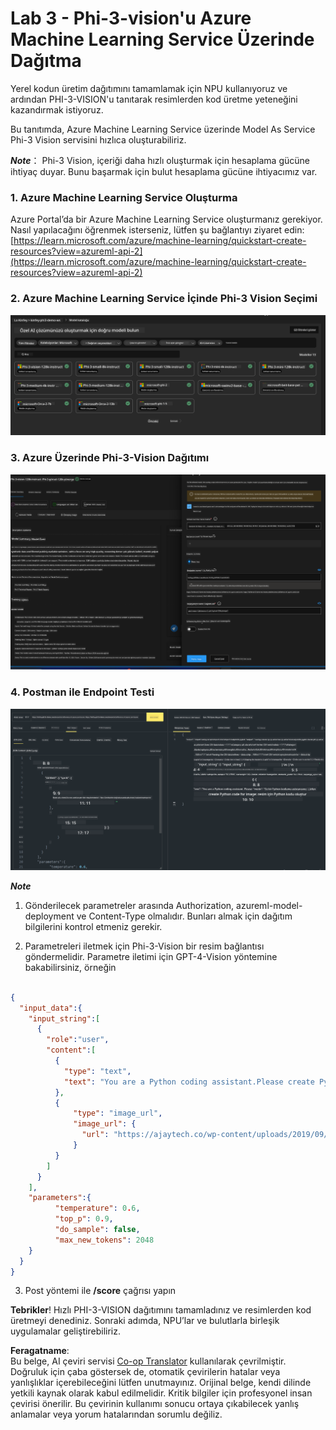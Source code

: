 <!--
CO_OP_TRANSLATOR_METADATA:
{
  "original_hash": "20cb4e6ac1686248e8be913ccf6c2bc2",
  "translation_date": "2025-07-17T04:06:24+00:00",
  "source_file": "md/02.Application/02.Code/Phi3/VSCodeExt/HOL/AIPC/03.DeployPhi3VisionOnAzure.md",
  "language_code": "tr"
}
-->
# **Lab 3 - Phi-3-vision'u Azure Machine Learning Service Üzerinde Dağıtma**

Yerel kodun üretim dağıtımını tamamlamak için NPU kullanıyoruz ve ardından PHI-3-VISION'u tanıtarak resimlerden kod üretme yeteneğini kazandırmak istiyoruz.

Bu tanıtımda, Azure Machine Learning Service üzerinde Model As Service Phi-3 Vision servisini hızlıca oluşturabiliriz.

***Note***： Phi-3 Vision, içeriği daha hızlı oluşturmak için hesaplama gücüne ihtiyaç duyar. Bunu başarmak için bulut hesaplama gücüne ihtiyacımız var.


### **1. Azure Machine Learning Service Oluşturma**

Azure Portal’da bir Azure Machine Learning Service oluşturmanız gerekiyor. Nasıl yapılacağını öğrenmek isterseniz, lütfen şu bağlantıyı ziyaret edin: [https://learn.microsoft.com/azure/machine-learning/quickstart-create-resources?view=azureml-api-2](https://learn.microsoft.com/azure/machine-learning/quickstart-create-resources?view=azureml-api-2)


### **2. Azure Machine Learning Service İçinde Phi-3 Vision Seçimi**

![Catalog](../../../../../../../../../translated_images/vison_catalog.f979823d5bde8aef2c37a3a9686f6c5d0c521f93730447798ea6fb580091443f.tr.png)


### **3. Azure Üzerinde Phi-3-Vision Dağıtımı**


![Deploy](../../../../../../../../../translated_images/vision_deploy.a8114ccd849a957272bf30959bdef166b21a0fac4c4f0129dab0106b97104772.tr.png)


### **4. Postman ile Endpoint Testi**


![Test](../../../../../../../../../translated_images/vision_test.0b9c1b1d414131d03398c88fc1b79d839e7946c2ae5c9fd170a2894c271e2993.tr.png)


***Note***

1. Gönderilecek parametreler arasında Authorization, azureml-model-deployment ve Content-Type olmalıdır. Bunları almak için dağıtım bilgilerini kontrol etmeniz gerekir.

2. Parametreleri iletmek için Phi-3-Vision bir resim bağlantısı göndermelidir. Parametre iletimi için GPT-4-Vision yöntemine bakabilirsiniz, örneğin

```json

{
  "input_data":{
    "input_string":[
      {
        "role":"user",
        "content":[ 
          {
            "type": "text",
            "text": "You are a Python coding assistant.Please create Python code for image "
          },
          {
              "type": "image_url",
              "image_url": {
                "url": "https://ajaytech.co/wp-content/uploads/2019/09/index.png"
              }
          }
        ]
      }
    ],
    "parameters":{
          "temperature": 0.6,
          "top_p": 0.9,
          "do_sample": false,
          "max_new_tokens": 2048
    }
  }
}

```

3. Post yöntemi ile **/score** çağrısı yapın

**Tebrikler**! Hızlı PHI-3-VISION dağıtımını tamamladınız ve resimlerden kod üretmeyi denediniz. Sonraki adımda, NPU’lar ve bulutlarla birleşik uygulamalar geliştirebiliriz.

**Feragatname**:  
Bu belge, AI çeviri servisi [Co-op Translator](https://github.com/Azure/co-op-translator) kullanılarak çevrilmiştir. Doğruluk için çaba göstersek de, otomatik çevirilerin hatalar veya yanlışlıklar içerebileceğini lütfen unutmayınız. Orijinal belge, kendi dilinde yetkili kaynak olarak kabul edilmelidir. Kritik bilgiler için profesyonel insan çevirisi önerilir. Bu çevirinin kullanımı sonucu ortaya çıkabilecek yanlış anlamalar veya yorum hatalarından sorumlu değiliz.